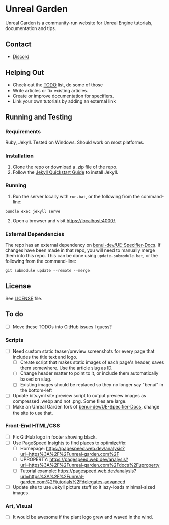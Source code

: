 # Unreal Garden

Unreal Garden is a community-run website for Unreal Engine tutorials, documentation and tips.


## Contact

- [Discord](https://discord.unreal-garden.com/)


## Helping Out

- Check out the [TODO](#to-do) list, do some of those
- Write articles or fix existing articles.
- Create or improve documentation for specifiers.
- Link your own tutorials by adding an external link


## Running and Testing

### Requirements

Ruby, Jekyll. Tested on Windows. Should work on most platforms.


### Installation

1. Clone the repo or download a .zip file of the repo.
2. Follow the [Jekyll Quickstart Guide](https://jekyllrb.com/docs/) to install Jekyll.


### Running

1. Run the server locally with `run.bat`, or the following from the command-line:
```
bundle exec jekyll serve
```
2. Open a browser and visit [https://localhost:4000/](https://localhost:4000/).


### External Dependencies

The repo has an external dependency on
[benui-dev/UE-Specifier-Docs](https://github.com/benui-dev/UE-Specifier-Docs/).
If changes have been made in that repo, you will need to manually merge them
into this repo. This can be done using `update-submodule.bat`, or the following
from the command-line:

```
git submodule update --remote --merge
```


## License

See [LICENSE](https://github.com/unreal-garden/unreal-garden-site/blob/main/LICENSE) file.


## To do

- [ ] Move these TODOs into GitHub issues I guess?

### Scripts

- [ ] Need custom static teaser/preview screenshots for every page that includes the title text and logo.
  - [ ] Create script that makes static images of each page's header, saves them somewhere. Use the article slug as ID.
  - [ ] Change header matter to point to it, or include them automatically based on slug.
  - [ ] Existing images should be replaced so they no longer say "benui" in the bottom-left
- [ ] Update bits.yml site preview script to output preview images as compressed .webp and not .png. Some files are large.
- [ ] Make an Unreal Garden fork of [benui-dev/UE-Specifier-Docs](https://github.com/benui-dev/UE-Specifier-Docs/), change the site to use that.

### Front-End HTML/CSS

- [ ] Fix GitHub logo in footer showing black.
- [ ] Use PageSpeed Insights to find places to optimize/fix:
  - [ ] Homepage: https://pagespeed.web.dev/analysis?url=https%3A%2F%2Funreal-garden.com%2F
  - [ ] UPROPERTY: https://pagespeed.web.dev/analysis?url=https%3A%2F%2Funreal-garden.com%2Fdocs%2Fuproperty
  - [ ] Tutorial example: https://pagespeed.web.dev/analysis?url=https%3A%2F%2Funreal-garden.com%2Ftutorials%2Fdelegates-advanced
- [ ] Update site to use Jekyll picture stuff so it lazy-loads minimal-sized images.

### Art, Visual

- [ ] It would be awesome if the plant logo grew and waved in the wind.